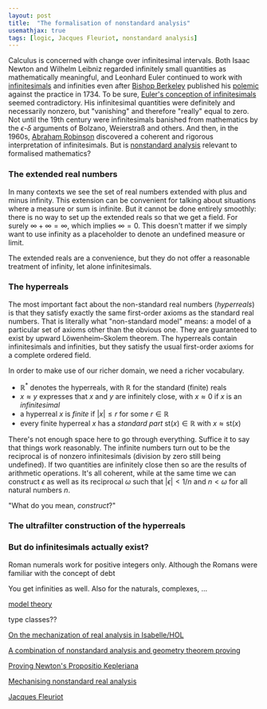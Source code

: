 ```yaml
---
layout: post
title:  "The formalisation of nonstandard analysis"
usemathjax: true 
tags: [logic, Jacques Fleuriot, nonstandard analysis]
---
```


Calculus is concerned with change over infinitesimal intervals. Both Isaac Newton and Wilhelm Leibniz regarded infinitely small quantities as mathematically meaningful, and Leonhard Euler continued to work with 
[infinitesimals](https://plato.stanford.edu/entries/continuity/) and infinities even after [Bishop Berkeley](https://en.wikipedia.org/wiki/George_Berkeley) published his [polemic](https://en.wikipedia.org/wiki/The_Analyst) against the practice in 1734.
To be sure, [Euler's conception of infinitesimals](https://rdcu.be/cSXiN) seemed contradictory. His infinitesimal quantities were definitely and necessarily nonzero, but "vanishing" and therefore "really" equal to zero.
Not until the 19th century were infinitesimals banished from mathematics by the $\epsilon$-$\delta$ arguments of Bolzano, Weierstraß and others.
And then, in the 1960s, [Abraham Robinson](https://en.wikipedia.org/wiki/Abraham_Robinson) discovered a coherent and rigorous interpretation of infinitesimals.
But is [nonstandard analysis](https://en.wikipedia.org/wiki/Nonstandard_analysis) relevant to formalised mathematics?

### The extended real numbers

In many contexts we see the set of real numbers extended with plus and minus infinity.
This extension can be convenient for talking about situations where a measure or sum is infinite.
But it cannot be done entirely smoothly: there is no way to set up the extended reals so that we get a field.
For surely $\infty+\infty=\infty$, which implies $\infty=0$.
This doesn't matter if we simply want to use infinity as a placeholder to denote an undefined measure or limit.

The extended reals are a convenience, but they do not offer a reasonable treatment of infinity, let alone infinitesimals.

### The hyperreals

The most important fact about the non-standard real numbers (*hyperreals*) is that they satisfy exactly the same first-order axioms as the standard real numbers.
That is literally what "non-standard model" means: a model of a particular set of axioms other than the obvious one.
They are guaranteed to exist by upward Löwenheim–Skolem theorem.
The hyperreals contain infinitesimals and infinities, but they satisfy the usual first-order axioms for a complete ordered field.

In order to make use of our richer domain, we need a richer vocabulary.

* $\mathbb{R}^*$ denotes the hyperreals, with $\mathbb{R}$ for the standard (finite) reals
* $x\approx y$ expresses that $x$ and $y$ are infinitely close, with $x\approx 0$ if $x$ is an *infinitesimal*
* a hyperreal $x$ is *finite* if $\lvert x \rvert\le r$ for some $r\in\mathbb{R}$
* every finite hyperreal $x$ has a *standard part* $\textrm{st}(x)\in\mathbb{R}$ with $x\approx\textrm{st}(x)$

There's not enough space here to go through everything. Suffice it to say that things work reasonably. The infinite numbers turn out to be the reciprocal is of nonzero infinitesimals (division by zero still being undefined). If two quantities are infinitely close then so are the results of arithmetic operations. It's all coherent, while at the same time we can construct $\epsilon$ as well as its reciprocal $\omega$ such that $\lvert\epsilon\rvert<1/n$ and $n<\omega$ for all natural numbers $n$.

"What do you mean, *construct*?"

### The ultrafilter construction of the hyperreals

### But do infinitesimals actually exist?

Roman numerals work for positive integers only.
Although the Romans were familiar with the concept of debt

You get infinities as well. Also for the naturals, complexes, ...

[model theory](https://plato.stanford.edu/entries/model-theory/)


type classes??


[On the mechanization of real analysis in Isabelle/HOL](https://rdcu.be/cRUFK)

[A combination of nonstandard analysis and geometry theorem proving](https://rdcu.be/cM63n)

[Proving Newton's Propositio Kepleriana](https://rdcu.be/cIK7a)

[Mechanising nonstandard real analysis](https://dx.doi.org/10.1112/S1461157000000267)

[Jacques Fleuriot](https://homepages.inf.ed.ac.uk/jdf/)
